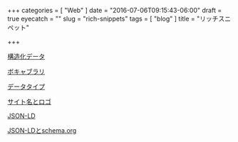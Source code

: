 +++
categories = [ "Web" ]
date = "2016-07-06T09:15:43-06:00"
draft = true
eyecatch = ""
slug = "rich-snippets"
tags = [ "blog" ]
title = "リッチスニペット"

+++

[構造化データ](https://developers.google.com/search/docs/guides/intro-structured-data)

[ボキャブラリ](http://schema.org/docs/full.html)

[データタイプ](https://developers.google.com/search/docs/data-types/data-type-selector)

[サイト名とロゴ](https://developers.google.com/search/docs/guides/enhance-site#add-your-sites-name-logo-and-social-links)

[JSON-LD](http://qiita.com/ikeyasu/items/29b4e12c4c54d415e67a)

[JSON-LDとschema.org](https://www.suzukikenichi.com/blog/definitive-guide-of-schema-org-using-jsonld/)
